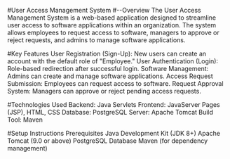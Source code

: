 #User Access Management System
#--Overview
The User Access Management System is a web-based application designed to streamline user access to software applications within an organization. The system allows employees to request access to software, managers to approve or reject requests, and admins to manage software applications.

#Key Features
User Registration (Sign-Up): New users can create an account with the default role of "Employee."
User Authentication (Login): Role-based redirection after successful login.
Software Management: Admins can create and manage software applications.
Access Request Submission: Employees can request access to software.
Request Approval System: Managers can approve or reject pending access requests.

#Technologies Used
Backend: Java Servlets
Frontend: JavaServer Pages (JSP), HTML, CSS
Database: PostgreSQL
Server: Apache Tomcat
Build Tool: Maven

#Setup Instructions
Prerequisites
Java Development Kit (JDK 8+)
Apache Tomcat (9.0 or above)
PostgreSQL Database
Maven (for dependency management)
